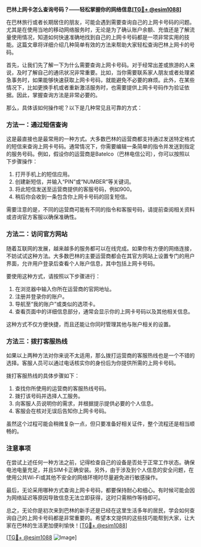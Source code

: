 **巴林上网卡怎么查询号码？——轻松掌握你的网络信息[[TG💪+ @esim1088](https://t.me/s/esim1088)]**

在巴林旅行或者长期居住的朋友，可能会遇到需要查询自己的上网卡号码的问题。尤其是在使用当地的移动网络服务时，无论是为了确认账户余额、充值还是了解流量使用情况，知道如何快速准确地找到自己的上网卡号码都是一项非常实用的技能。这篇文章将详细介绍几种简单有效的方法来帮助大家轻松查询巴林上网卡的号码。

首先，让我们先了解一下为什么需要查询上网卡号码。对于经常出差或旅游的人来说，及时了解自己的通讯状况非常重要。比如，当你需要联系家人朋友或者处理紧急事务时，如果能够快速获取上网卡号码，就能避免不必要的麻烦。此外，在某些情况下，比如更换手机或者重新激活服务时，也需要提供上网卡号码作为验证依据。因此，掌握查询方法是非常必要的。

那么，具体该如何操作呢？以下是几种常见且可靠的方式：

### 方法一：通过短信查询

这是最直接也是最常用的一种方式。大多数巴林的运营商都支持通过发送特定格式的短信来查询上网卡号码。通常情况下，你需要编辑一条简单的指令并发送到指定的服务号码。例如，假设你的运营商是Batelco（巴林电信公司），你可以按照以下步骤操作：

1. 打开手机上的短信应用。
2. 创建新短信，并输入“PIN”或“NUMBER”等关键词。
3. 将此短信发送至运营商提供的客服号码，例如900。
4. 稍后你会收到一条包含你上网卡号码的回复短信。

需要注意的是，不同的运营商可能有不同的指令和客服号码，请提前查阅相关资料或咨询官方客服以确保准确性。

### 方法二：访问官方网站

随着互联网的发展，越来越多的服务都可以在线完成。如果你有方便的网络连接，不妨试试这种方法。大多数巴林的主要运营商都会在其官方网站上设置专门的用户界面，允许用户登录后查看个人账户信息，其中包括上网卡号码。

要使用这种方式，请按照以下步骤进行：

1. 在浏览器中输入你所在运营商的官网地址。
2. 注册并登录你的账户。
3. 导航至“我的账户”或类似的选项卡。
4. 查看页面中的详细信息部分，通常会显示你的上网卡号码以及其他相关信息。

这种方式不仅方便快捷，而且还能让你同时管理其他与账户相关的设置。

### 方法三：拨打客服热线

如果以上两种方法对你来说不太适用，那么拨打运营商的客服热线也是一个不错的选择。客服人员可以通过电话核实你的身份后为你提供所需的上网卡号码。

拨打客服热线的具体步骤如下：

1. 查找你所使用的运营商的客服热线号码。
2. 拨打该号码并选择人工服务。
3. 向客服人员说明你的需求，并根据提示提供必要的个人信息。
4. 客服会在核对无误后告知你上网卡号码。

虽然这个过程可能会稍微复杂一点，但只要准备好相关证件，整个流程还是相当顺畅的。

### 注意事项

在尝试上述任何一种方法之前，记得检查自己的设备是否处于正常工作状态。确保电池电量充足，并且SIM卡正确安装。另外，由于涉及到个人信息的安全问题，在使用公共Wi-Fi或其他不安全的网络环境时尽量避免进行敏感操作。

最后，无论采用哪种方式查询上网卡号码，都要保持耐心和细心。有时候可能会因为网络延迟等原因导致信息无法立即获得，这时只需稍作等待即可。

总之，无论你是初次来到巴林的新手还是已经在这里生活多年的居民，学会如何查询自己的上网卡号码都是非常重要的。希望本文提供的这些技巧能帮到大家，让大家在巴林的生活更加便利愉快！[[TG💪+ @esim1088](https://t.me/s/esim1088)]

[[TG💪+ @esim1088](https://t.me/s/esim1088) ![Image](https://i.postimg.cc/4NQfJmqS/Snipaste-2025-05-13-00-14-12.png)]